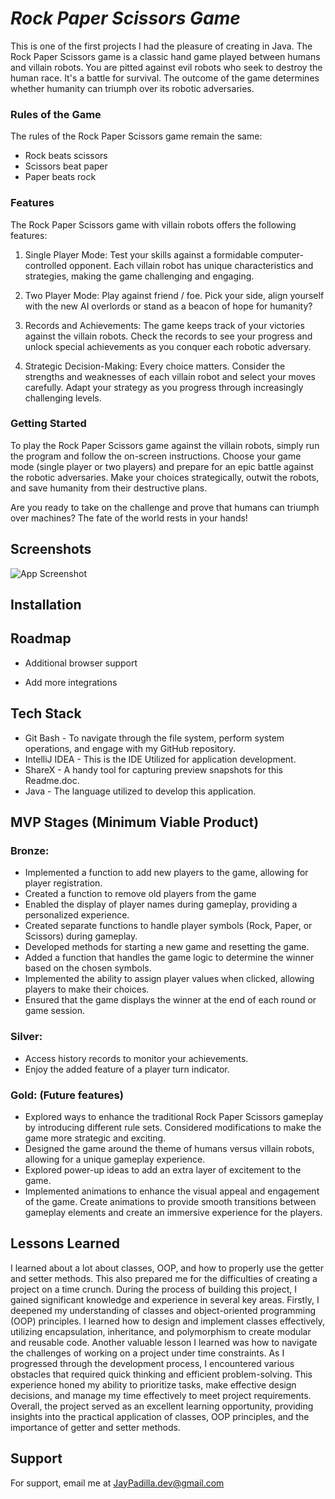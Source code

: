 # _Rock Paper Scissors Game_
This is one of the first projects I had the pleasure of creating in Java. The Rock Paper Scissors game is a classic hand game played between humans and villain robots. You are pitted against evil robots who seek to destroy the human race. It's a battle for survival. The outcome of the game determines whether humanity can triumph over its robotic adversaries.

### Rules of the Game
The rules of the Rock Paper Scissors game remain the same:

* Rock beats scissors
* Scissors beat paper
* Paper beats rock

### Features
The Rock Paper Scissors game with villain robots offers the following features:

1. Single Player Mode: Test your skills against a formidable computer-controlled opponent. Each villain robot has unique characteristics and strategies, making the game challenging and engaging.

2. Two Player Mode: Play against friend / foe. Pick your side, align yourself with the new AI overlords or stand as a beacon of hope for humanity?

3. Records and Achievements: The game keeps track of your victories against the villain robots. Check the records to see your progress and unlock special achievements as you conquer each robotic adversary.

4. Strategic Decision-Making: Every choice matters. Consider the strengths and weaknesses of each villain robot and select your moves carefully. Adapt your strategy as you progress through increasingly challenging levels.

### Getting Started
To play the Rock Paper Scissors game against the villain robots, simply run the program and follow the on-screen instructions. Choose your game mode (single player or two players) and prepare for an epic battle against the robotic adversaries. Make your choices strategically, outwit the robots, and save humanity from their destructive plans.

Are you ready to take on the challenge and prove that humans can triumph over machines? The fate of the world rests in your hands!


## Screenshots

![App Screenshot]()

## Installation


    
## Roadmap

- Additional browser support

- Add more integrations


## Tech Stack

- Git Bash - To navigate through the file system, perform system operations, and engage with my GitHub repository.
- IntelliJ IDEA - This is the IDE Utilized for application development. 
- ShareX - A handy tool for capturing preview snapshots for this Readme.doc.
- Java - The language utilized to develop this application.
 
## MVP Stages (Minimum Viable Product)
### Bronze:
* Implemented a function to add new players to the game, allowing for player registration.
* Created a function to remove old players from the game
* Enabled the display of player names during gameplay, providing a personalized experience.
* Created separate functions to handle player symbols (Rock, Paper, or Scissors) during gameplay.
* Developed methods for starting a new game and resetting the game.
* Added a function that handles the game logic to determine the winner based on the chosen symbols.
* Implemented the ability to assign player values when clicked, allowing players to make their choices.
* Ensured that the game displays the winner at the end of each round or game session.

### Silver:
- Access history records to monitor your achievements.
- Enjoy the added feature of a player turn indicator.


### Gold: (Future features)
- Explored ways to enhance the traditional Rock Paper Scissors gameplay by introducing different rule sets. Considered modifications to make the game more strategic and exciting.
- Designed the game around the theme of humans versus villain robots, allowing for a unique gameplay experience.
- Explored power-up ideas to add an extra layer of excitement to the game. 
- Implemented animations to enhance the visual appeal and engagement of the game. Create animations to provide smooth transitions between gameplay elements and create an immersive experience for the players.


## Lessons Learned
I learned about a lot about classes, OOP, and how to properly use the getter and setter methods. This also prepared me for the difficulties of creating a project on a time crunch.
During the process of building this project, I gained significant knowledge and experience in several key areas. Firstly, I deepened my understanding of classes and object-oriented programming (OOP) principles. 
I learned how to design and implement classes effectively, utilizing encapsulation, inheritance, and polymorphism to create modular and reusable code. Another valuable lesson I learned was how to navigate the challenges of working on a project under time constraints. 
As I progressed through the development process, I encountered various obstacles that required quick thinking and efficient problem-solving. This experience honed my ability to prioritize tasks, make effective design decisions, and manage my time effectively to meet project requirements. 
Overall, the project served as an excellent learning opportunity, providing insights into the practical application of classes, OOP principles, and the importance of getter and setter methods.



## Support

For support, email me at JayPadilla.dev@gmail.com
